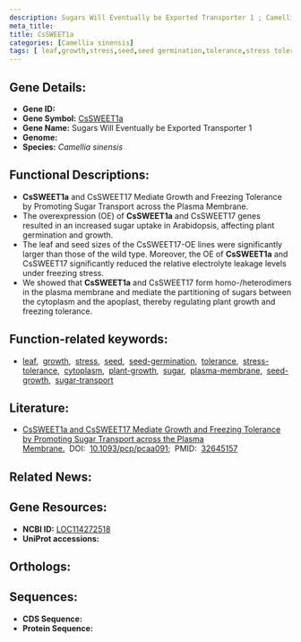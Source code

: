 ```yaml
---
description: Sugars Will Eventually be Exported Transporter 1 ; Camellia sinensis
meta_title:
title: CsSWEET1a
categories: [Camellia sinensis]
tags: [ leaf,growth,stress,seed,seed germination,tolerance,stress tolerance,cytoplasm,plant growth,sugar,plasma membrane,seed growth,sugar transport ]
---
```


## Gene Details:
- **Gene ID:** []()
- **Gene Symbol:** <u>CsSWEET1a</u>
- **Gene Name:** Sugars Will Eventually be Exported Transporter 1
- **Genome:** []()
- **Species:** *Camellia sinensis*

## Functional Descriptions:
   - **CsSWEET1a** and CsSWEET17 Mediate Growth and Freezing Tolerance by Promoting Sugar Transport across the Plasma Membrane.
   - The overexpression (OE) of **CsSWEET1a** and CsSWEET17 genes resulted in an increased sugar uptake in Arabidopsis, affecting plant germination and growth.
   - The leaf and seed sizes of the CsSWEET17-OE lines were significantly larger than those of the wild type. Moreover, the OE of **CsSWEET1a** and CsSWEET17 significantly reduced the relative electrolyte leakage levels under freezing stress.
   - We showed that **CsSWEET1a** and CsSWEET17 form homo-/heterodimers in the plasma membrane and mediate the partitioning of sugars between the cytoplasm and the apoplast, thereby regulating plant growth and freezing tolerance.

## Function-related keywords:
   - [leaf](/tags/leaf/),&nbsp;&nbsp;[growth](/tags/growth/),&nbsp;&nbsp;[stress](/tags/stress/),&nbsp;&nbsp;[seed](/tags/seed/),&nbsp;&nbsp;[seed-germination](/tags/seed-germination/),&nbsp;&nbsp;[tolerance](/tags/tolerance/),&nbsp;&nbsp;[stress-tolerance](/tags/stress-tolerance/),&nbsp;&nbsp;[cytoplasm](/tags/cytoplasm/),&nbsp;&nbsp;[plant-growth](/tags/plant-growth/),&nbsp;&nbsp;[sugar](/tags/sugar/),&nbsp;&nbsp;[plasma-membrane](/tags/plasma-membrane/),&nbsp;&nbsp;[seed-growth](/tags/seed-growth/),&nbsp;&nbsp;[sugar-transport](/tags/sugar-transport/)

## Literature:
   - [CsSWEET1a and CsSWEET17 Mediate Growth and Freezing Tolerance by Promoting Sugar Transport across the Plasma Membrane.](https://doi.org/10.1093/pcp/pcaa091)&nbsp;&nbsp;DOI:&nbsp;&nbsp;[10.1093/pcp/pcaa091](https://doi.org/10.1093/pcp/pcaa091);&nbsp;&nbsp;PMID:&nbsp;&nbsp;[32645157](https://pubmed.ncbi.nlm.nih.gov/32645157/)

## Related News:

## Gene Resources:
- **NCBI ID:**  [LOC114272518](https://www.ncbi.nlm.nih.gov/gene/?term=LOC114272518)
- **UniProt accessions:**  [](https://www.uniprot.org/uniprotkb//entry)

## Orthologs:

## Sequences:
- **CDS Sequence:**
- **Protein Sequence:**
